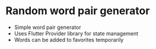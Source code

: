 # Random word pair generator

- Simple word pair generator
- Uses Flutter Provider library for state management
- Words can be added to favorites temporarily